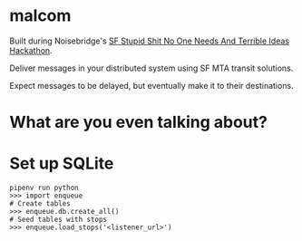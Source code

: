 # malcom
Built during Noisebridge's [SF Stupid Shit No One Needs And Terrible Ideas Hackathon](https://www.meetup.com/noisebridge/events/258638768/?fbclid=IwAR2FxppM9DOchRSGShdgtov1q_e8ykU2qgizhOR1q4QQwPRgVxWAiPBGXpM).

Deliver messages in your distributed system using SF MTA transit solutions.

Expect messages to be delayed, but eventually make it to their destinations.

What are you even talking about?
================================

Set up SQLite 
=============

```
pipenv run python
>>> import enqueue
# Create tables
>>> enqueue.db.create_all()
# Seed tables with stops
>>> enqueue.load_stops('<listener_url>')
```
